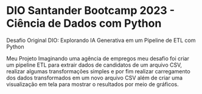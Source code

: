# DIO Santander Bootcamp 2023 - Ciência de Dados com Python

Desafio Original DIO: Explorando IA Generativa em um Pipeline de ETL com Python

Meu Projeto
Imaginando uma agência de empregos meu desafio foi criar um pipeline ETL para extrair dados de candidatos de um arquivo CSV, realizar algumas transformações simples e por fim realizar carregamento dos dados transformados em um novo arquivo CSV além de criar uma visualização em tela para mostrar o resultados por meio de gráficos.

